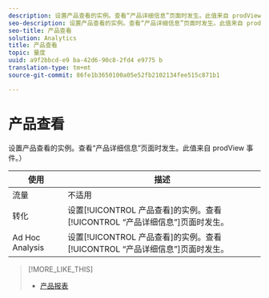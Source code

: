 ```yaml
---
description: 设置产品查看的实例。查看“产品详细信息”页面时发生。此值来自 prodView 事件。）
seo-description: 设置产品查看的实例。查看“产品详细信息”页面时发生。此值来自 prodView 事件。）
seo-title: 产品查看
solution: Analytics
title: 产品查看
topic: 量度
uuid: a9f2bbcd-e9 ba-42d6-90c8-2fd4 e9775 b
translation-type: tm+mt
source-git-commit: 86fe1b3650100a05e52fb2102134fee515c871b1

---
```



# 产品查看

设置产品查看的实例。查看“产品详细信息”页面时发生。此值来自 prodView 事件。）

| 使用 | 描述 |
|---|---|
| 流量 | 不适用 |
| 转化 | 设置[!UICONTROL 产品查看]的实例。查看[!UICONTROL “产品详细信息”]页面时发生。 |
| Ad Hoc Analysis | 设置[!UICONTROL 产品查看]的实例。查看[!UICONTROL “产品详细信息”]页面时发生。 |

>[!MORE_LIKE_THIS]
>
>* [产品报表](/help/components/c-variables/dimensionslist/reports-products.md)

